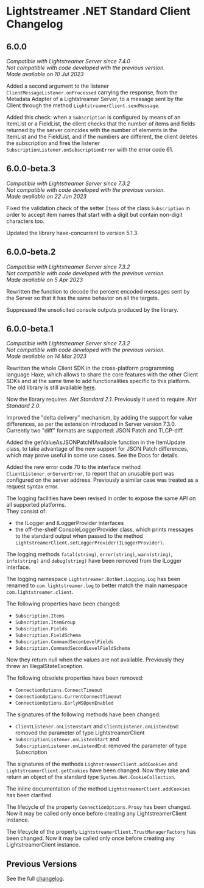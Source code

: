 # Lightstreamer .NET Standard Client Changelog

## 6.0.0
*Compatible with Lightstreamer Server since 7.4.0*<br/>
*Not compatible with code developed with the previous version.*<br/>
*Made available on 10 Jul 2023* 

Added a second argument to the listener `ClientMessageListener.onProcessed` carrying the response, from the Metadata Adapter of a Lightstreamer Server, to a message sent by the Client through the method `LightstreamerClient.sendMessage`.

Added this check: when a `Subscription` is configured by means of an ItemList or a FieldList, the client checks that the number of items and fields returned by the server coincides with the number of elements in the ItemList and the FieldList, and if the numbers are different, the client deletes the subscription and fires the listener `SubscriptionListener.onSubscriptionError` with the error code 61.


## 6.0.0-beta.3
*Compatible with Lightstreamer Server since 7.3.2*<br/>
*Not compatible with code developed with the previous version.*<br/>
*Made available on 22 Jun 2023* 

Fixed the validation check of the setter `Items` of the class `Subscription` in order to accept item names that start with a digit but contain non-digit characters too.

Updated the library haxe-concurrent to version 5.1.3.


## 6.0.0-beta.2
*Compatible with Lightstreamer Server since 7.3.2*<br/>
*Not compatible with code developed with the previous version.*<br/>
*Made available on 5 Apr 2023*

Rewritten the function to decode the percent encoded messages sent by the Server so that it has the same behavior on all the targets.

Suppressed the unsolicited console outputs produced by the library.


## 6.0.0-beta.1
*Compatible with Lightstreamer Server since 7.3.2*<br/>
*Not compatible with code developed with the previous version.*<br/>
*Made available on 14 Mar 2023*

Rewritten the whole Client SDK in the cross-platform programming language Haxe, which allows to share the core features with the other Client SDKs and at the same time to add functionalities specific to this platform.<br>
The old library is still available [here](https://github.com/Lightstreamer/Lightstreamer-lib-client-dotnet).

Now the library requires *.Net Standard 2.1*. Previously it used to require *.Net Standard 2.0*.

Improved the "delta delivery" mechanism, by adding the support for value differences, as per the extension introduced in Server version 7.3.0.
Currently two "diff" formats are supported: JSON Patch and TLCP-diff.

Added the getValueAsJSONPatchIfAvailable function in the ItemUpdate class, to take advantage of the new support for JSON Patch differences, which may prove useful in some use cases.
See the Docs for details.

Added the new error code 70 to the interface method `ClientListener.onServerError`, to report that an unusable port was configured on the server address.
Previously a similar case was treated as a request syntax error.

The logging facilities have been revised in order to expose the same API on all supported platforms.<br/>
They consist of:

- the ILogger and ILoggerProvider interfaces
- the off-the-shelf ConsoleLoggerProvider class, which prints messages to the standard output when passed to the method `LightstreamerClient.setLoggerProvider(ILoggerProvider)`.

The logging methods `fatal(string)`, `error(string)`, `warn(string)`, `info(string)` and `debug(string)` have been removed from the ILogger interface.

The logging namespace `Lightstreamer.DotNet.Logging.Log` has been renamed to `com.lightstreamer.log` to better match the main namespace `com.lightstreamer.client`.

The following properties have been changed:

- `Subscription.Items`
- `Subscription.ItemGroup`
- `Subscription.Fields`
- `Subscription.FieldSchema`
- `Subscription.CommandSeconLevelFields`
- `Subscription.CommandSecondLevelFieldSchema`

Now they return null when the values are not available. 
Previously they threw an IllegalStateException.

The following obsolete properties have been removed:

- `ConnectionOptions.ConnectTimeout`
- `ConnectionOptions.CurrentConnectTimeout`
- `ConnectionOptions.EarlyWSOpenEnabled`

The signatures of the following methods have been changed:

- `ClientListener.onListenStart` and `ClientListener.onListendEnd`: removed the parameter of type LightstreamerClient
- `SubscriptionListener.onListenStart` and `SubscriptionListener.onListendEnd`: removed the parameter of type Subscription

The signatures of the methods `LightstreamerClient.addCookies` and `LightstreamerClient.getCookies` have been changed. Now they take and return an object of the standard type `System.Net.CookieCollection`.

The inline documentation of the method `LightstreamerClient.addCookies` has been clarified.

The lifecycle of the property `ConnectionOptions.Proxy` has been changed. Now it may be called only once before creating any LightstreamerClient instance.

The lifecycle of the property `LightstreamerClient.TrustManagerFactory` has been changed. Now it may be called only once before creating any LightstreamerClient instance.


## Previous Versions

See the full [changelog](https://github.com/Lightstreamer/Lightstreamer-lib-client-dotnet/blob/master/CHANGELOG.md).